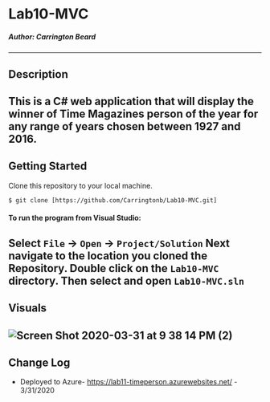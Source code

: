 # Lab10-MVC

##### *Author: Carrington Beard*
------------------------------
## Description
This is a C# web application that will display the winner of Time Magazines person of the year for any range of years chosen between 1927 and 2016.
------------------------------
## Getting Started
Clone this repository to your local machine.
```
$ git clone [https://github.com/Carringtonb/Lab10-MVC.git]
```
#### To run the program from Visual Studio:
Select ```File``` -> ```Open``` -> ```Project/Solution```
Next navigate to the location you cloned the Repository.
Double click on the ```Lab10-MVC``` directory.
Then select and open ```Lab10-MVC.sln```
------------------------------
## Visuals
![Screen Shot 2020-03-31 at 9 38 14 PM (2)](https://user-images.githubusercontent.com/58369033/78099835-fbcd1980-7397-11ea-90d1-a67328e8ed14.png)
------------------------------
## Change Log
* Deployed to Azure- https://lab11-timeperson.azurewebsites.net/ - 3/31/2020 
